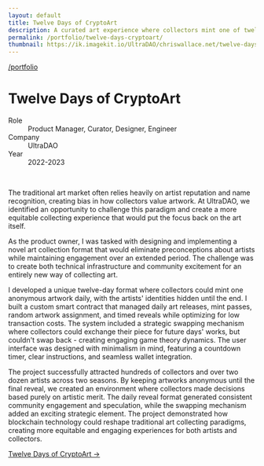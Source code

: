 ```yaml
---
layout: default
title: Twelve Days of CryptoArt
description: A curated art experience where collectors mint one of twelve mystery artworks daily, culminating in an artist reveal on UltraDAO.
permalink: /portfolio/twelve-days-cryptoart/
thumbnail: https://ik.imagekit.io/UltraDAO/chriswallace.net/twelve-days-thumbnail.png
---
```


<div class="portfolio-group-heading">
  <a class="back fade-in-element" href="/portfolio/">/portfolio</a>
  <h1 class="fade-in-element mb-3">Twelve Days of CryptoArt</h1>
  <dl class="project-list fade-in-element">
    <div>
      <dt>Role</dt>
      <dd>Product Manager, Curator, Designer, Engineer</dd>
    </div>
    <div>
      <dt>Company</dt>
      <dd>UltraDAO</dd>
    </div>
    <div>
      <dt>Year</dt>
      <dd>2022-2023</dd>
    </div>
  </dl>
</div>

<div class="content-container-wo mb-12">
  <picture>
    <source media="(max-width: 480px)" srcset="https://ik.imagekit.io/UltraDAO/chriswallace.net/12d-artworks-dark-mobile.png?tr=q-60&w-480,f-auto">
    <source media="(min-width: 481px)" srcset="https://ik.imagekit.io/UltraDAO/chriswallace.net/12d-artworks-dark-desktop.png?tr=q-60&w-800,f-auto 800w,
                    https://ik.imagekit.io/UltraDAO/chriswallace.net/12d-artworks-dark-desktop.png?tr=q-60&w-1280,f-auto 1280w,
                    https://ik.imagekit.io/UltraDAO/chriswallace.net/12d-artworks-dark-desktop.png?tr=q-60&w-2560,f-auto 2560w">
    <img src="https://ik.imagekit.io/UltraDAO/chriswallace.net/12d-artworks-dark-desktop.png?tr=q-60&w-1280,f-auto" class="w-full block mb-1.5 visible" alt="" loading="lazy">
  </picture>
  <picture>
    <source media="(max-width: 480px)" srcset="https://ik.imagekit.io/UltraDAO/chriswallace.net/12d-artworks-2-mobile.png?tr=q-60&w-480,f-auto">
    <source media="(min-width: 481px)" srcset="https://ik.imagekit.io/UltraDAO/chriswallace.net/12d-artworks-2-desktop.png?tr=q-60&w-800,f-auto 800w,
                    https://ik.imagekit.io/UltraDAO/chriswallace.net/12d-artworks-2-desktop.png?tr=q-60&w-1280,f-auto 1280w,
                    https://ik.imagekit.io/UltraDAO/chriswallace.net/12d-artworks-2-desktop.png?tr=q-60&w-2560,f-auto 2560w">
    <img src="https://ik.imagekit.io/UltraDAO/chriswallace.net/12d-artworks-2-desktop.png?tr=q-60&w-1280,f-auto" class="w-full block mb-1.5 visible" alt="" loading="lazy">
  </picture>
  <picture>
    <source media="(max-width: 480px)" srcset="https://ik.imagekit.io/UltraDAO/chriswallace.net/12d-artists-dark-mobile.png?tr=q-60&w-480,f-auto">
    <source media="(min-width: 481px)" srcset="https://ik.imagekit.io/UltraDAO/chriswallace.net/12d-artists-dark-desktop.png?tr=q-60&w-800,f-auto 800w,
                    https://ik.imagekit.io/UltraDAO/chriswallace.net/12d-artists-dark-desktop.png?tr=q-60&w-1280,f-auto 1280w,
                    https://ik.imagekit.io/UltraDAO/chriswallace.net/12d-artists-dark-desktop.png?tr=q-60&w-2560,f-auto 2560w">
    <img src="https://ik.imagekit.io/UltraDAO/chriswallace.net/12d-artists-dark-desktop.png?tr=q-60&w-1280,f-auto" class="w-full block mb-1.5 visible" alt="" loading="lazy">
  </picture>
  <picture>
    <source media="(max-width: 480px)" srcset="https://ik.imagekit.io/UltraDAO/chriswallace.net/12d-artists-light-mobile.png?tr=q-60&w-480,f-auto">
    <source media="(min-width: 481px)" srcset="https://ik.imagekit.io/UltraDAO/chriswallace.net/12d-artists-light-desktop.png?tr=q-60&w-800,f-auto 800w,
                    https://ik.imagekit.io/UltraDAO/chriswallace.net/12d-artists-light-desktop.png?tr=q-60&w-1280,f-auto 1280w,
                    https://ik.imagekit.io/UltraDAO/chriswallace.net/12d-artists-light-desktop.png?tr=q-60&w-2560,f-auto 2560w">
    <img src="https://ik.imagekit.io/UltraDAO/chriswallace.net/12d-artists-light-desktop.png?tr=q-60&w-1280,f-auto" class="w-full block mb-1.5 visible" alt="" loading="lazy">
  </picture>
  <picture>
    <source media="(max-width: 480px)" srcset="https://ik.imagekit.io/UltraDAO/chriswallace.net/12d-interview-mobile.png?tr=q-60&w-480,f-auto">
    <source media="(min-width: 481px)" srcset="https://ik.imagekit.io/UltraDAO/chriswallace.net/12d-interview-desktop.png?tr=q-60&w-800,f-auto 800w,
                    https://ik.imagekit.io/UltraDAO/chriswallace.net/12d-interview-desktop.png?tr=q-60&w-1280,f-auto 1280w,
                    https://ik.imagekit.io/UltraDAO/chriswallace.net/12d-interview-desktop.png?tr=q-60&w-2560,f-auto 2560w">
    <img src="https://ik.imagekit.io/UltraDAO/chriswallace.net/12d-interview-desktop.png?tr=q-60&w-1280,f-auto" class="w-full block mb-1.5 visible" alt="" loading="lazy">
  </picture>
</div>

<div class="fade-in-element flex flex-col bg-[#CC9644] mb-1.5">
    <img src="https://ik.imagekit.io/UltraDAO/chriswallace.net/1-twelve-days.png?tr=w-2500,f-auto" srcset="https://ik.imagekit.io/UltraDAO/chriswallace.net/1-twelve-days.png?tr=w-400,f-auto 400w, https://ik.imagekit.io/UltraDAO/chriswallace.net/1-twelve-days.png?tr=w-800,f-auto 800w, https://ik.imagekit.io/UltraDAO/chriswallace.net/1-twelve-days.png?tr=w-1200,f-auto 1200w, https://ik.imagekit.io/UltraDAO/chriswallace.net/1-twelve-days.png?tr=w-1600,f-auto 1600w, https://ik.imagekit.io/UltraDAO/chriswallace.net/1-twelve-days.png?tr=w-2500,f-auto 2500w" sizes="100vw" class="w-full block max-w-[1400px] mx-auto" alt="" loading="lazy">
  </div>

  <div class="fade-in-element flex flex-col bg-[#CC9644] mb-1.5">
    <img src="https://ik.imagekit.io/UltraDAO/chriswallace.net/2-twelve-days.png?tr=w-2500,f-auto" srcset="https://ik.imagekit.io/UltraDAO/chriswallace.net/2-twelve-days.png?tr=w-400,f-auto 400w, https://ik.imagekit.io/UltraDAO/chriswallace.net/2-twelve-days.png?tr=w-800,f-auto 800w, https://ik.imagekit.io/UltraDAO/chriswallace.net/2-twelve-days.png?tr=w-1200,f-auto 1200w, https://ik.imagekit.io/UltraDAO/chriswallace.net/2-twelve-days.png?tr=w-1600,f-auto 1600w, https://ik.imagekit.io/UltraDAO/chriswallace.net/2-twelve-days.png?tr=w-2500,f-auto 2500w" sizes="100vw" class="w-full block max-w-[1400px] mx-auto" alt="" loading="lazy">
  </div>

  <div class="fade-in-element flex flex-col bg-[#CC9644] mb-1.5">
    <img src="https://ik.imagekit.io/UltraDAO/chriswallace.net/3-twelve-days.png?tr=w-2500,f-auto" srcset="https://ik.imagekit.io/UltraDAO/chriswallace.net/3-twelve-days.png?tr=w-400,f-auto 400w, https://ik.imagekit.io/UltraDAO/chriswallace.net/3-twelve-days.png?tr=w-800,f-auto 800w, https://ik.imagekit.io/UltraDAO/chriswallace.net/3-twelve-days.png?tr=w-1200,f-auto 1200w, https://ik.imagekit.io/UltraDAO/chriswallace.net/3-twelve-days.png?tr=w-1600,f-auto 1600w, https://ik.imagekit.io/UltraDAO/chriswallace.net/3-twelve-days.png?tr=w-2500,f-auto 2500w" sizes="100vw" class="w-full block max-w-[1400px] mx-auto" alt="" loading="lazy">
  </div>

  <div class="fade-in-element flex flex-col bg-[#CC9644] mb-1.5">
    <img src="https://ik.imagekit.io/UltraDAO/chriswallace.net/4-twelve-days.png?tr=w-2500,f-auto" srcset="https://ik.imagekit.io/UltraDAO/chriswallace.net/4-twelve-days.png?tr=w-400,f-auto 400w, https://ik.imagekit.io/UltraDAO/chriswallace.net/4-twelve-days.png?tr=w-800,f-auto 800w, https://ik.imagekit.io/UltraDAO/chriswallace.net/4-twelve-days.png?tr=w-1200,f-auto 1200w, https://ik.imagekit.io/UltraDAO/chriswallace.net/4-twelve-days.png?tr=w-1600,f-auto 1600w, https://ik.imagekit.io/UltraDAO/chriswallace.net/4-twelve-days.png?tr=w-2500,f-auto 2500w" sizes="100vw" class="w-full block max-w-[1400px] mx-auto" alt="" loading="lazy">
  </div>

  <div class="fade-in-element flex flex-col bg-[#CC9644] mb-12">
    <img src="https://ik.imagekit.io/UltraDAO/chriswallace.net/5-twelve-days.png?tr=w-2500,f-auto" srcset="https://ik.imagekit.io/UltraDAO/chriswallace.net/5-twelve-days.png?tr=w-400,f-auto 400w, https://ik.imagekit.io/UltraDAO/chriswallace.net/5-twelve-days.png?tr=w-800,f-auto 800w, https://ik.imagekit.io/UltraDAO/chriswallace.net/5-twelve-days.png?tr=w-1200,f-auto 1200w, https://ik.imagekit.io/UltraDAO/chriswallace.net/5-twelve-days.png?tr=w-1600,f-auto 1600w, https://ik.imagekit.io/UltraDAO/chriswallace.net/5-twelve-days.png?tr=w-2500,f-auto 2500w" sizes="100vw" class="w-full block max-w-[1400px] mx-auto" alt="" loading="lazy">
  </div>

<div class="portfolio-content-wrapper">
  <p class="fade-in-element">The traditional art market often relies heavily on artist reputation and name recognition, creating bias in how collectors value artwork. At UltraDAO, we identified an opportunity to challenge this paradigm and create a more equitable collecting experience that would put the focus back on the art itself.</p>

  <p class="fade-in-element">As the product owner, I was tasked with designing and implementing a novel art collection format that would eliminate preconceptions about artists while maintaining engagement over an extended period. The challenge was to create both technical infrastructure and community excitement for an entirely new way of collecting art.</p>

  <p class="fade-in-element">I developed a unique twelve-day format where collectors could mint one anonymous artwork daily, with the artists' identities hidden until the end. I built a custom smart contract that managed daily art releases, mint passes, random artwork assignment, and timed reveals while optimizing for low transaction costs. The system included a strategic swapping mechanism where collectors could exchange their piece for future days' works, but couldn't swap back - creating engaging game theory dynamics. The user interface was designed with minimalism in mind, featuring a countdown timer, clear instructions, and seamless wallet integration.</p>

  <p class="fade-in-element">The project successfully attracted hundreds of collectors and over two dozen artists across two seasons. By keeping artworks anonymous until the final reveal, we created an environment where collectors made decisions based purely on artistic merit. The daily reveal format generated consistent community engagement and speculation, while the swapping mechanism added an exciting strategic element. The project demonstrated how blockchain technology could reshape traditional art collecting paradigms, creating more equitable and engaging experiences for both artists and collectors.</p>

  <p class="fade-in-element">
    <a href="https://twelvedays.ultradao.org" target="_blank">Twelve Days of CryptoArt &rarr;</a>
  </p>
</div>

